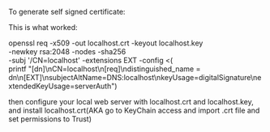 To generate self signed certificate:

This is what worked:

openssl req -x509 -out localhost.crt -keyout localhost.key \
  -newkey rsa:2048 -nodes -sha256 \
  -subj '/CN=localhost' -extensions EXT -config <( \
   printf "[dn]\nCN=localhost\n[req]\ndistinguished_name = dn\n[EXT]\nsubjectAltName=DNS:localhost\nkeyUsage=digitalSignature\nextendedKeyUsage=serverAuth")


then configure your local web server with localhost.crt and localhost.key, and install localhost.crt(AKA go to KeyChain access and import .crt file and set permissions to Trust)

